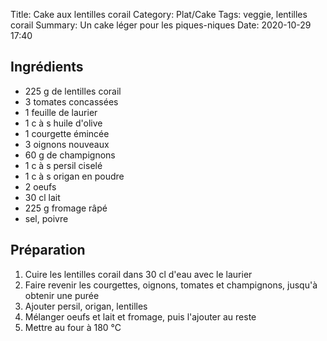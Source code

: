 Title: Cake aux lentilles corail
Category: Plat/Cake
Tags: veggie, lentilles corail
Summary: Un cake léger pour les piques-niques
Date:  2020-10-29 17:40

## Ingrédients

- 225 g de lentilles corail
- 3 tomates concassées
- 1 feuille de laurier
- 1 c à s huile d'olive
- 1 courgette émincée
- 3 oignons nouveaux
- 60 g de champignons
- 1 c à s persil ciselé
- 1 c à s origan en poudre
- 2 oeufs
- 30 cl lait
- 225 g fromage râpé
- sel, poivre


## Préparation
1. Cuire les lentilles corail dans 30 cl d'eau avec le laurier
2. Faire revenir les courgettes, oignons, tomates et champignons, jusqu'à obtenir une purée
3. Ajouter persil, origan, lentilles
4. Mélanger oeufs et lait et fromage, puis l'ajouter au reste
5. Mettre au four à 180 °C